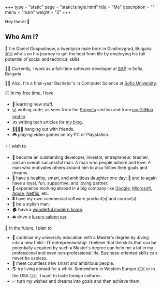 +++
type = "static"
page = "static/single.html"
title = "Me"
description = ""
menu = "main"
weight = "2"
+++

Hey there! 👋

## Who Am I?

🏃 I'm Daniel Gospodinow, a twentyish male born in Dimitrovgrad, Bulgaria 🇧🇬 who's on his journey to get the best from life by employing his full potential of social and technical skills.

🧑‍💻 Currently, I work as a full-time software developer at [SAP](https://www.sap.com/) in Sofia, Bulgaria. 

👨‍🎓 Also, I'm a final-year Bachelor's in Computer Science at [Sofia University](https://www.uni-sofia.bg/).

🕒 In my free time, I love
- 📖 learning new stuff.
- 💻 writing code, as seen from the [Projects](../projects) section and from [my GitHub profile](https://github.com/danielgospodinow).
- ✍️ writing tech articles for [my blog](https://medium.com/@danielgospodinow).
- 👨‍👩‍👧‍👦 hanging out with friends.
- 🎮 playing video games on my PC or Playstation.

⭐ I wish to
- 🤵 become an outstanding developer, investor, entrepreneur, teacher, and an overall successful man. A man who people admire and love. A man who motivates others around him to also follow their goals and dreams.
- 👧 have a healthy, smart, and ambitious daughter one day; 👩 and to again have a loyal, fun, supportive, and loving partner.
- 🏢 experience working abroad in a big company like [Google](), [Microsoft](), [Apple](), [Netflix](), etc.
- 💲 have my own commercial software product(s) and course(s).
- 👞 be a stylish man.
- 🏠 have a [wonderful modern home](https://i.pinimg.com/originals/29/8d/f1/298df1cac168231b7572f2b4e75a269c.jpg).
- 🚘 drive a [luxury saloon car](https://www.mercedes-benz.com/en/mbsocialcar/mbsocialcar-s-class/_jcr_content/root/slider_4/sliderchilditems/slideritem_3/image/MQ7-0-image-20190114134133/04-mercedes-benz-vehicles-mbsocialcar-v-222-s-class-3400x1440.jpeg).

🔮 In the future, I plan to
- 💼 continue my university education with a Master's degree by diving into a new field - IT entrepreneurship. I believe that the skills that can be potentially acquired by such a Master's degree can help me a lot in my professional and even non-professional life. Business-oriented skills can never be useless.
- 👬 meet countless new smart and ambitious people.
- 🌎 try living abroad for a while. Somewhere in Western Europe 🇨🇭 or in the USA 🇺🇸. I want to taste foreign cultures.
- ✅ turn my wishes and dreams into goals and then achieve them.
